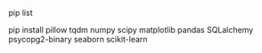 pip list

pip install pillow tqdm numpy scipy matplotlib pandas SQLalchemy psycopg2-binary seaborn scikit-learn